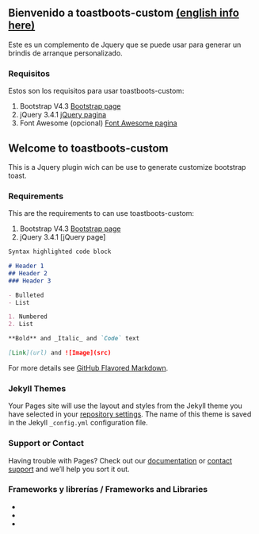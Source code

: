 ## Bienvenido a toastboots-custom [(english info here)](#english-info)

Este es un complemento de Jquery que se puede usar para generar un brindis de arranque personalizado.

### Requisitos

Estos son los requisitos para usar toastboots-custom:

1. Bootstrap V4.3 [Bootstrap page]
2. jQuery 3.4.1 [jQuery pagina]
3. Font Awesome (opcional) [Font Awesome pagina]

## Welcome to toastboots-custom <a name="english-info"></a>

This is a Jquery plugin wich can be use to generate customize bootstrap toast.

### Requirements

This are the requirements to can use toastboots-custom:

1. Bootstrap V4.3 [Bootstrap page]
2. jQuery 3.4.1 [jQuery page]


```markdown
Syntax highlighted code block

# Header 1
## Header 2
### Header 3

- Bulleted
- List

1. Numbered
2. List

**Bold** and _Italic_ and `Code` text

[Link](url) and ![Image](src)
```

For more details see [GitHub Flavored Markdown](https://guides.github.com/features/mastering-markdown/).

### Jekyll Themes

Your Pages site will use the layout and styles from the Jekyll theme you have selected in your [repository settings](https://github.com/rchapon/toastboots-custom/settings). The name of this theme is saved in the Jekyll `_config.yml` configuration file.

### Support or Contact

Having trouble with Pages? Check out our [documentation](https://help.github.com/categories/github-pages-basics/) or [contact support](https://github.com/contact) and we’ll help you sort it out.


### Frameworks y librerías / Frameworks and Libraries

* [Bootstrap page]:https://getbootstrap.com/
* [jQuery pagina]:https://jquery.com/
* [Font Awesome pagina]:https://fontawesome.com/